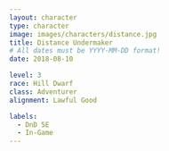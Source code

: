 ```yaml
---
layout: character
type: character
image: images/characters/distance.jpg
title: Distance Undermaker
# All dates must be YYYY-MM-DD format!
date: 2018-08-10

level: 3
race: Hill Dwarf
class: Adventurer
alignment: Lawful Good

labels:
  - DnD 5E
  - In-Game
---
```

